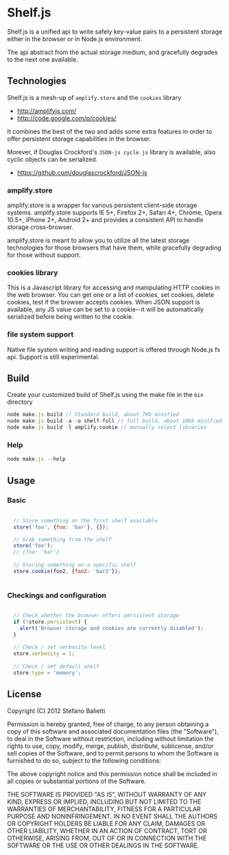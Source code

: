 # Shelf.js

Shelf.js is a unified api to write safely key-value pairs to a persistent storage either in the browser or in Node.js environment.

The api abstract from the actual storage medium, and gracefully degrades to the next one available.

## Technologies

Shelf.js is a mesh-up of `amplify.store` and the `cookies` library

 - http://amplifyjs.com/
 - http://code.google.com/p/cookies/
 
 
It combines the best of the two and adds some extra features in order to offer persistent storage capabilities in the browser.

Morever, if Douglas Crockford's  `JSON-js cycle.js` library is available, also cyclic objects can be serialized.

- https://github.com/douglascrockford/JSON-js

### amplify.store

amplify.store is a wrapper for various persistent client-side storage systems. amplify.store supports IE 5+, Firefox 2+, Safari 4+, Chrome, Opera 10.5+, iPhone 2+, Android 2+ and provides a consistent API to handle storage cross-browser.

amplify.store is meant to allow you to utilize all the latest storage technologies for those browsers that have them, while gracefully degrading for those without support. 

### cookies library

This is a Javascript library for accessing and manipulating HTTP cookies in the web browser. You can get one or a list of cookies, set cookies, delete cookies, test if the browser accepts cookies. When JSON support is available, any JS value can be set to a cookie--it will be automatically serialized before being written to the cookie.

### file system support

Native file system writing and reading support is offered through Node.js fs api. Support is still experimental.

## Build

Create your customized build of Shelf.js  using the make file in the `bin` directory

```javascript
node make.js build // Standard build, about 7Kb minified
node make.js build -a -o shelf-full // full build, about 18Kb minified
node make.js build -l amplify,cookie // manually select libraries
```

### Help

```javascript
node make.js --help
```

## Usage

### Basic

```javascript
  
  // Store something on the first shelf available
  store('foo', {foo: 'bar'}, {});

  // Grab something from the shelf
  store('foo');
  // {foo: 'bar'}
  
  // Storing something on a specific shelf
  store.cookie(foo2, {foo2: 'bar2'});
  
```

### Checkings and configuration

```javascript

  // Check whether the browser offers persistent storage
  if (!store.persistent) {
    alert('Browser storage and cookies are currently disabled');
  }
  
  // Check / set verbosity level
  store.verbosity = 1;
  
  // Check / set default shelf
  store.type = 'memory';

```

## License

Copyright (C) 2012 Stefano Balietti

Permission is hereby granted, free of charge, to any person obtaining a copy of this software and associated documentation files (the "Software"), to deal in the Software without restriction, including without limitation the rights to use, copy, modify, merge, publish, distribute, sublicense, and/or sell copies of the Software, and to permit persons to whom the Software is furnished to do so, subject to the following conditions:

The above copyright notice and this permission notice shall be included in all copies or substantial portions of the Software.

THE SOFTWARE IS PROVIDED "AS IS", WITHOUT WARRANTY OF ANY KIND, EXPRESS OR IMPLIED, INCLUDING BUT NOT LIMITED TO THE WARRANTIES OF MERCHANTABILITY, FITNESS FOR A PARTICULAR PURPOSE AND NONINFRINGEMENT. IN NO EVENT SHALL THE AUTHORS OR COPYRIGHT HOLDERS BE LIABLE FOR ANY CLAIM, DAMAGES OR OTHER LIABILITY, WHETHER IN AN ACTION OF CONTRACT, TORT OR OTHERWISE, ARISING FROM, OUT OF OR IN CONNECTION WITH THE SOFTWARE OR THE USE OR OTHER DEALINGS IN THE SOFTWARE.  
   


